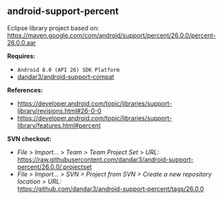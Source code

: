 ## android-support-percent

Eclipse library project based on:<br/>
https://maven.google.com/com/android/support/percent/26.0.0/percent-26.0.0.aar

**Requires:**
- `Android 8.0 (API 26) SDK Platform`
- [dandar3/android-support-compat](https://github.com/dandar3/android-support-compat/tree/26.0.0)

**References:**
- https://developer.android.com/topic/libraries/support-library/revisions.html#26-0-0
- https://developer.android.com/topic/libraries/support-library/features.html#percent

**SVN checkout:**
- _File > Import... > Team > Team Project Set > URL:_<br/>
  https://raw.githubusercontent.com/dandar3/android-support-percent/26.0.0/.projectset
- _File > Import... > SVN > Project from SVN > Create a new repository location > URL:_<br/>
  https://github.com/dandar3/android-support-percent/tags/26.0.0

